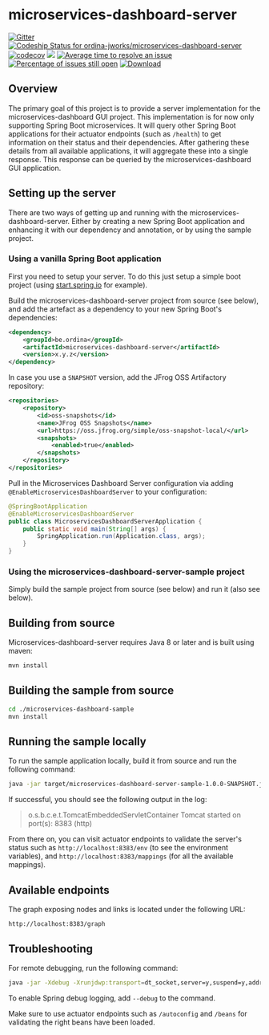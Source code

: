# microservices-dashboard-server
[![Gitter](https://badges.gitter.im/ordina-jworks/microservices-dashboard.svg)](https://gitter.im/ordina-jworks/microservices-dashboard?utm_source=badge&utm_medium=badge&utm_campaign=pr-badge)
[ ![Codeship Status for ordina-jworks/microservices-dashboard-server](https://codeship.com/projects/29bfd6e0-de37-0133-bed6-5e9acf2db2e6/status?branch=master)](https://codeship.com/projects/144644)
[![codecov](https://codecov.io/gh/ordina-jworks/microservices-dashboard-server/branch/master/graph/badge.svg)](https://codecov.io/gh/ordina-jworks/microservices-dashboard-server)
[![][license img]][license]
[![Average time to resolve an issue](http://isitmaintained.com/badge/resolution/ordina-jworks/microservices-dashboard-server.svg)](http://isitmaintained.com/project/ordina-jworks/microservices-dashboard-server "Average time to resolve an issue")
[![Percentage of issues still open](http://isitmaintained.com/badge/open/ordina-jworks/microservices-dashboard-server.svg)](http://isitmaintained.com/project/ordina-jworks/microservices-dashboard-server "Percentage of issues still open")
[ ![Download](https://api.bintray.com/packages/ordina-jworks/microservices-dashboard-server/microservices-dashboard-server/images/download.svg) ](https://bintray.com/ordina-jworks/microservices-dashboard-server/microservices-dashboard-server/_latestVersion)

## Overview

The primary goal of this project is to provide a server implementation for the microservices-dashboard GUI project.
This implementation is for now only supporting Spring Boot microservices.
It will query other Spring Boot applications for their actuator endpoints (such as ```/health```) to get information on their status and their dependencies.
After gathering these details from all available applications, it will aggregate these into a single response.
This response can be queried by the microservices-dashboard GUI application.

## Setting up the server

There are two ways of getting up and running with the microservices-dashboard-server.
Either by creating a new Spring Boot application and enhancing it with our dependency and annotation, or by using the sample project.

### Using a vanilla Spring Boot application

First you need to setup your server. To do this just setup a simple boot project (using [start.spring.io](http://start.spring.io) for example).

Build the microservices-dashboard-server project from source (see below), and add the artefact as a dependency to your new Spring Boot's dependencies:

```xml
<dependency>
	<groupId>be.ordina</groupId>
	<artifactId>microservices-dashboard-server</artifactId>
	<version>x.y.z</version>
</dependency>
```

In case you use a `SNAPSHOT` version, add the JFrog OSS Artifactory repository:

```xml
<repositories>
	<repository>
		<id>oss-snapshots</id>
		<name>JFrog OSS Snapshots</name>
		<url>https://oss.jfrog.org/simple/oss-snapshot-local/</url>
		<snapshots>
			<enabled>true</enabled>
		</snapshots>
	</repository>
</repositories>
```

Pull in the Microservices Dashboard Server configuration via adding `@EnableMicroservicesDashboardServer` to your configuration:

```java
@SpringBootApplication
@EnableMicroservicesDashboardServer
public class MicroservicesDashboardServerApplication {
	public static void main(String[] args) {
		SpringApplication.run(Application.class, args);
	}
}
```

### Using the microservices-dashboard-server-sample project

Simply build the sample project from source (see below) and run it (also see below).

## Building from source

Microservices-dashboard-server requires Java 8 or later and is built using maven:

```bash
mvn install
```

## Building the sample from source

```bash
cd ./microservices-dashboard-sample
mvn install
```

## Running the sample locally

To run the sample application locally, build it from source and run the following command:

```bash
java -jar target/microservices-dashboard-server-sample-1.0.0-SNAPSHOT.jar --spring.config.location=./microservices-dashboard-server-configuration/microservices-dashboard-server.yml
```

If successful, you should see the following output in the log:

> o.s.b.c.e.t.TomcatEmbeddedServletContainer Tomcat started on port(s): 8383 (http)

From there on, you can visit actuator endpoints to validate the server's status such as ```http://localhost:8383/env``` (to see the environment variables), and ```http://localhost:8383/mappings``` (for all the available mappings).

## Available endpoints

The graph exposing nodes and links is located under the following URL:

```
http://localhost:8383/graph
```

## Troubleshooting

For remote debugging, run the following command:

```bash
java -jar -Xdebug -Xrunjdwp:transport=dt_socket,server=y,suspend=y,address=5005 target/microservices-dashboard-server-0.1.0-SNAPSHOT.jar --spring.config.location=../microservices-dashboard-server-configuration/microservices-dashboard-server.yml
```

To enable Spring debug logging, add ```--debug``` to the command.

Make sure to use actuator endpoints such as ```/autoconfig``` and ```/beans``` for validating the right beans have been loaded.

[license]:LICENSE-2.0.txt
[license img]:https://img.shields.io/badge/License-Apache%202-blue.svg
